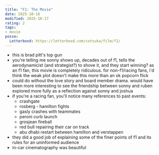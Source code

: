 ```yaml
---
title: "F1: The Movie"
date: 2025-10-16
modified: 2025-10-17
rating: 2
tags:
- movie
posse:
  Letterboxd: https://letterboxd.com/cotsuka/film/f1/
---
```


- this is brad pitt's top gun
- you're telling me sonny shows up, decades out of f1, tells the aerodynamicist (and strategist?) to shove it, and they start winning? as an f1 fan, this movie is completely ridiculous. for non-f1/racing fans, i'd think the weak plot doesn't make this more than an ok popcorn flick
- could do without the love story and board member drama. would have been more interesting to see the friendship between sonny and ruben explored more fully as a reflection against sonny and joshua
- if you're a racing fan, you'll notice many references to past events:
  - crashgate
  - rosberg - hamilton fights
  - gasly crashes with teammates
  - peroni curb launch
  - grosjean fireball
  - red bull repairing their car on track
  - abu dhabi restart between hamilton and verstappen
- they did a good job of explaining some of the finer points of f1 and its rules for an uninformed audience
- in-car cinematography was beautiful